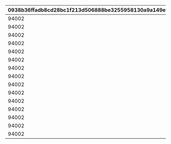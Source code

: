 |0938b36ffadb8cd28bc1f213d506888be3255958130a9a149e86eb7b9e65522e|752acbf3e985248d6b8bc1d2d05546692bdd8a36ec7ce3bb480e35f987b21a92|c47e1504f111a1780311a8d665c218fc5b2855ecd13a5a6ffa1091c888b8180d|60dcaa7ae5603218167155f814c75205684dc3b84c66a2ea9e24404886a422d1|2e133a23f0ff106182fc5c4bae1aa196f10448cfcbe5e225daf9749d2913684d|8d6bcad773e3f9dd0a471c5d64bfeac606064f440553776a8ed234ab32643f6f|93206c3324abd83eb33f0594fd04f5e99cbae040682f5fd35cd7291613d6b4c5|96341aeecfd5fef8c3cfa8c3d05cb5dd7eba9812d02e92de24464720d82fabfd|084661a1f30a4834cc1659114c9252d443d5092e188e8a52c7549debb5a1a7cc|d9e9e078834d1461f39ce318d6e84a40cf7ed1755af547bdaae0f14bf5b8e748|e12417783831df71755b2786a23299a1a4fd9e5a59738153e2a4646455f7475d|dec3dea9140b66fc370997db5a35903a8136019168bd265f5f880852e5062ad7|dde0a3a1cc3e055c1d174c1e4217112cd86fb1a842a14a95df72b2f0de4feb5d|d292c0b1a842dde66ba889b26d134922db5051abfec0f652500f4a9de8be244c|fdcd6191dc0ae89a142aa47814f64240c18cfec4973ef9f2dd674f90e19451be|6e3d0a0406b42f887d92eb72156bbec4238935cf8d4a2b5bc0e526c8ca369f19|03a31cef8f54fe5a6cb68b31812b949889540ca4165861745a6072647aabe41f|7552999090fafa28f7680e24d1fab43f12c5c7df363a0895f5429c0a5891c0de|
| --- | --- | --- | --- | --- | --- | --- | --- | --- | --- | --- | --- | --- | --- | --- | --- | --- | --- |
|94002|12|1|22003|5|20|150000|2|0|5|1|91002|20003|8|0|150|0|2|
|94002|12|2|22003|9|15|100000|2|0|2|6|91002|20003|8|0|145|0|2|
|94002|12|3|22002|19|11|80000|2|0|5|10|91002|20003|8|0|140|0|2|
|94002|12|4|22002|29|10|80000|2|0|5|20|91002|20003|8|0|130|0|2|
|94002|12|5|22002|39|9|70000|2|0|4|30|91002|20003|8|0|120|0|2|
|94002|12|6|22002|49|8|70000|2|0|4|40|91002|20003|8|0|110|0|2|
|94002|12|7|22002|99|7|60000|2|0|3|50|91002|20003|8|0|100|0|2|
|94002|12|8|22002|499|2|40000|2|0|2|100|91002|20003|8|0|80|0|2|
|94002|12|9|22002|999|7|20000|2|0|1|500|91002|20002|8|0|50|0|2|
|94002|12|10|22001|4999|4|16000|2|0|3|1000|91002|20002|8|0|20|0|2|
|94002|12|11|22001|9999|3|9000|2|0|2|5000|91002|20002|8|0|15|0|2|
|94002|12|12|22001|11999|8|4000|2|0|1|10000|91002|20001|8|0|10|0|2|
|94002|12|13|22001|13999|7|3000|2|0|1|12000|91002|20001|8|0|5|0|2|
|94002|12|14|22001|14999|6|2000|2|0|1|14000|91002|20001|8|0|4|0|2|
|94002|12|15|22001|30000|5|1800|2|0|1|15000|91002|20001|8|0|3|0|2|
